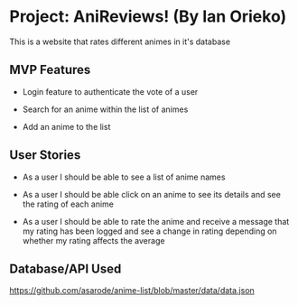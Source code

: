 # Project: AniReviews! (By Ian Orieko)

This is a website that rates different animes in it's database

## MVP Features

- Login feature to authenticate the vote of a user

- Search for an anime within the list of animes

- Add an anime to the list

## User Stories

- As a user I should be able to see a list of anime names

- As a user I should be able click on an anime to see its details and see the rating of each anime

- As a user I should be able to rate the anime and receive a message that my rating has been logged and see a change in rating depending on whether my rating affects the average

## Database/API Used

https://github.com/asarode/anime-list/blob/master/data/data.json